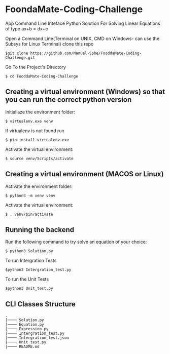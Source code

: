# FoondaMate-Coding-Challenge

App Command Line Inteface Python Solution For Solving Linear Equations of type ax+b = dx+e 

Open a Command Line(Terminal on UNIX, CMD on Windows- can use the Subsys for Linux Terminal) clone this repo 
```
$git clone https://github.com/Manuel-Sphe/FooddaMate-Coding-Challenge.git
```
Go To the Project's Directory
```
$ cd FooddaMate-Coding-Challenge
```



## Creating a virtual environment (Windows) so that you can run the correct python version

Initialiaze the environment folder:
```
$ virtualenv.exe venv
```

If virtualenv is not found run
```
$ pip install virtualenv.exe
```

Activate the virtual environment:
```
$ source venv/Scripts/activate
```

## Creating a virtual environment (MACOS or Linux)

Activate the environment folder:
```
$ python3 -m venv venv
```

Activate the virtual environment:
```
$ . venv/bin/activate
```


## Running the backend

Run the following command to try solve an equation of your choice:

```
$ python3 Solution.py
```

To run Intergration Tests
```
$python3 Intergration_test.py
```

To run the Unit Tests
```
$python3 Unit_test.py
```



## CLI Classes Structure 
```
.
|──── Solution.py
|──── Equation.py
|──── Expression.py
|──── Intergration_test.py
|──── Intergration_test.json
|──── Unit_test.py
|──── README.md
